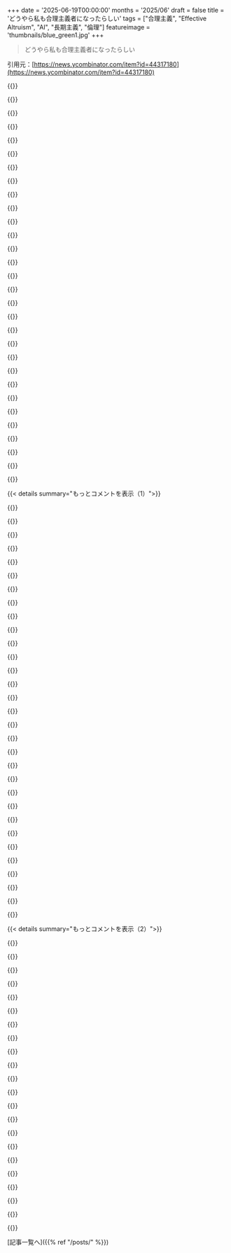 +++
date = '2025-06-19T00:00:00'
months = '2025/06'
draft = false
title = 'どうやら私も合理主義者になったらしい'
tags = ["合理主義", "Effective Altruism", "AI", "長期主義", "倫理"]
featureimage = 'thumbnails/blue_green1.jpg'
+++

> どうやら私も合理主義者になったらしい

引用元：[https://news.ycombinator.com/item?id=44317180](https://news.ycombinator.com/item?id=44317180)




{{<matomeQuote body="合理主義運動って、何か引っかかるんだよね。絶対的なトーンとか、みんな自惚れてて「分からない」って言えない感じとか。<br>特にAIの話になると、謙虚さもなく世界の終わりみたいに騒ぐでしょ？たぶんAIって、みんなが思ってるより無害で面白くないと思うよ。" userName="contrarian1234" createdAt="2025/06/19 11:09:17" color="">}}




{{<matomeQuote body="有効な利他主義の人たちにそっくり！仮説的な論理にどっぷり浸かって、純粋なロジックだけでヘンな結論出しちゃうんだよね。<br>初期条件が人工的って気づかず、優越感に浸ってる感じ。「お尻に詰まる」って言葉があるけど、若い頃は周りが止めてくれたのに、金とネットがあると聞かなくなるのかな。" userName="jandrese" createdAt="2025/06/19 16:20:06" color="#45d325">}}




{{<matomeQuote body="EAと合理主義コミュニティってほぼ同じ人たちだよ。<br>AIの悲観論はEAの「時間割引」を避ける考えから来てるんだ。未来の人が重要なら、滅亡リスクは小さくても最優先ってロジックね。<br>彼らは賢いけど、現実って複雑でしょ？歴史や常識とぶつかる結論が出たら、前提を見直せばいいのにね。" userName="troyastorino" createdAt="2025/06/19 17:05:26" color="#ff33a1">}}




{{<matomeQuote body="知性や合理的な考え方って役に立つけど、万能じゃないよ。<br>長期的な未来の混沌は予測できないし、合理性で何が最大のリスクか高精度にわかるわけじゃない。<br>今こうやって考えられるのは豊かな文明のおかげだけど、この状況は不安定なんだ。<br>50年前の最大リスク（人口過多）の考え方がひっくり返ったみたいにね。" userName="dasil003" createdAt="2025/06/19 18:00:48" color="#38d3d3">}}




{{<matomeQuote body="合理主義って、ある意味で自己否定的なんだよね。<br>だって合理的に考えたら、宇宙の根本って非合理なダーウィン進化だって結論になるじゃん。<br>それは繁殖を最優先するだけで、性差別とかに傾くかもしれない。<br>本当はダーウィン主義と啓蒙主義理想の対立なのに、合理主義者でこれを真面目に考えてる人を見たことないな。" userName="lisper" createdAt="2025/06/19 20:58:26" color="#ff33a1">}}




{{<matomeQuote body="これって、宇宙の小惑星みたいに自由意志がなくて、全てが決まってるって考え方に似てるかな。<br>感情的には嫌だけど、合理的に考えたらそうなる。<br>合理的な人の欠点は、経験を軽視すること。<br>前提と合理性だけじゃなくて、経験やデータ、自分の直感みたいなのも含めて全体像だと思うんだ。" userName="mettamage" createdAt="2025/06/19 21:18:01" color="">}}




{{<matomeQuote body="「認識論的状態：ほぼ推測」って書いたり、過信の危険性について論じたり、自分の間違いリストを公開したりしてるのって、まさに彼ら合理主義者じゃない？<br>その人たちのことを、ちょっと決めつけすぎじゃないかな？" userName="mitthrowaway2" createdAt="2025/06/19 15:32:37" color="#ff5733">}}




{{<matomeQuote body="AIアライメント（AIの目標を人間と一致させること）の心配って、アルゴリズムバイアスとかエネルギーコストとか、AIの現実的な危険性から目をそらすための煙幕みたいだね。<br>今の問題を軽視して、将来の仮説的な問題ばかりに集中する「長期主義」にもつながってると思う。" userName="NoGravitas" createdAt="2025/06/19 14:50:21" color="#ff5733">}}




{{<matomeQuote body="このコメント欄、全部読んだけどさ、結局みんな論点がなくなると人を悪く言ってるだけじゃん。「自分たちの方が上だと思ってる！」とか「時々間違える！」とか。<br>合理主義者のコミュニティは知らんけど、彼らの文章は考え方の新鮮な空気で、私にはすごく役に立ったんだ。<br>こういう偽善的なコメント読むのは悲しいけど、だからこそ合理主義者が好きで、他のほとんどの人が好きじゃないって再確認できたよ。" userName="cassepipe" createdAt="2025/06/19 17:54:10" color="">}}




{{<matomeQuote body="そうそう、AIの最大の脅威は、それを独占したい資本家から来るんだよね。" userName="philipov" createdAt="2025/06/19 15:03:15" color="">}}




{{<matomeQuote body="「自由意志」ってなんか意味なくね？外から見たらランダムと区別つかんし。別に人間が完全にランダムじゃないのは当たり前じゃん。<br>別にどっちでもいい時もあるし、自由意志がないと困る何かがあるの？魂？それも決まってたら？量子的な乱数もあるし。<br>ぶっちゃけ主観的にもよく分かんないし、それが何か違いを生むの？" userName="Retric" createdAt="2025/06/19 21:52:22" color="">}}




{{<matomeQuote body="AI開発してる人たちが必ずしも大金持ちになるとは限らないかもね。技術が広まれば、LLMを動かす知識は多くのAI研究者に広まるだろうし、ハードウェアも手が届きやすくなるだろうし。<br>むしろ儲けるのは、Appleとか自動車メーカーみたいな、普通のだけど動きにくいソフトウェアやハードウェア持ってる会社じゃないかな。<br>純粋なソフトウェア企業はAIプログラマーが競合になって、利益が減るかも。これはあくまで推測だけどね。CURSORとかは今評価高いけど、将来的にはどうなるかな？" userName="impossiblefork" createdAt="2025/06/19 15:09:28" color="#785bff">}}




{{<matomeQuote body="量子レベルまで見たら、「客観的現実」なんてないんだよ。この世界がモノでできてて、時間や場所に固定されてるって感覚も、単なる幻想。<br>でも、すごくリアルな幻想だから、現実世界の99パーセントでは真実として扱っても大丈夫。<br>自由意志も同じで、脳の仕組みを知らないからそう思う幻想。これも強力な幻想で、少なくともある程度は真実として扱ってOKだよ。" userName="lisper" createdAt="2025/06/19 22:37:12" color="#ff5733">}}




{{<matomeQuote body="昔アメリカ大陸横断鉄道を造ってた会社も、当時はめちゃくちゃ評価高かったんだって。でも、結局ほとんどが潰れたり、安く買収されたりしたらしいよ。<br>でも、線路は残ってて、今でも使われてるルートが多いんだ。<br>AIも同じような道をたどるのかもしれないね。" userName="nradov" createdAt="2025/06/19 15:24:12" color="">}}




{{<matomeQuote body="合理主義者が嫌がられるのは、考え方が危険な結論に繋がりそうだからだよ。<br>例えば、家族や友達みたいな身近な人への道徳を軽視・否定すること。<br>これは道徳の基礎だから、ここが崩れると全部おかしくなるんじゃないか、って不安を感じる人が多いんだ。<br>AI安全より、まずは身近な人を守るべきって考え方だね。<br>でも、合理主義にも価値はある。批判も価値も両方見て、いいとこ取りするのが大事だよ。" userName="ajkjk" createdAt="2025/06/19 18:12:28" color="#785bff">}}




{{<matomeQuote body="何でも「第一原理」から考えようとするのは、限界があるんじゃない？<br>生物とか社会とか文化って、長い時間をかけて自然に進化してきたものだからさ。<br>単細胞生物からゾウがどうできたか全部考え出すのは無理で、ゾウを見てから遡る方がずっとマシだよ。" userName="felipeerias" createdAt="2025/06/19 11:26:00" color="">}}




{{<matomeQuote body="今のアメリカの鉄道って、他の国や中国と比べるとイマイチだよね。<br>派手に盛り上がって崩壊するみたいな資本主義って、何百年もかけて育てるものを作るのには向いてないのかも。<br>アメリカのAIも、最初はすごかったけど、後で「ただの古びたインフラ」みたいに見られるようになるかもね。" userName="pavlov" createdAt="2025/06/19 16:04:04" color="">}}




{{<matomeQuote body="理論をちゃんと調べてない、って意見、わかるわ。<br>彼ら rationalists は、哲学とか社会学とか、色んな分野にすでにある議論を知らないか、軽視してるように見えるんだよね。<br>謙虚さもあるかもしれないけど、「俺たちだけが合理的に考えてる！」みたいな傲慢さも感じる。<br>でも、昔からの考えに縛られずに議論しようとするのは、いいところだと思う。<br>実際に会った rationalist の人たちは、一緒にいて楽しかったけどね。" userName="Certhas" createdAt="2025/06/19 17:04:53" color="#45d325">}}




{{<matomeQuote body="量子レベルで客観的現実がないってどういうことか知りたい？じゃあ、これを読んでみて。-＞ https://flownet.com/ron/QM.pdf <br>動画がいいならこっち。-＞ https://www.youtube.com/watch?v=dEaecUuEqfc" userName="lisper" createdAt="2025/06/19 23:30:28" color="">}}




{{<matomeQuote body="それって論理が飛躍してるんじゃない？QITの下では、測定は単に多数の粒子に絡み合った状態が伝播することだっていうけど、eyeroll<br>それはMWIの変装だよ、でもMWIは量子実在論なんだ。<br>彼らが話してる幻想ってのは、観測された巨視的な状態がより大きな重ね合わせの一部だということ（不完全な観測）なんだ。<br>でもそれはバカげてるよ、たとえより大きな状態の一部だとしても、それは作り物じゃなく観測されてるんだから、まだ現実だよ。" userName="GoblinSlayer" createdAt="2025/06/20 08:55:47" color="">}}




{{<matomeQuote body="『MWIが変装』ってのは、GRWがコペンハーゲンの変装って言うのに似てるね。『変装』って言葉に無理させてるから間違いじゃないだけだよ。<br>『MWIは量子実在論』？違うね、Born ruleを説明できないから。詳しくはここ見てね: https://blog.rongarret.info/2019/07/the-trouble-with-many-wo..." userName="lisper" createdAt="2025/06/20 15:49:40" color="">}}




{{<matomeQuote body="ネットの合理主義の初期から知ってるけど、彼らの『epistemic status』とか『間違ったことリスト』とかの書き方って、身内の合図が多いんだよね。今じゃヘッジとか言い訳を用意して、将来『完全に間違ってたわけじゃない』って言えるようにしてる。<br>『AI 2027』の破滅シナリオとかまさにそうで、作者のScott Alexanderも『速いシナリオの80パーセンタイル』とか言ってて、外れても『もともと真ん中の予測じゃないし』って言うのが見え見えだよ。<br>彼らはこの見せかけの謙遜とヘッジで信頼を得ようとしてるんだと思う。" userName="Aurornis" createdAt="2025/06/19 20:22:40" color="#ff5c5c">}}




{{<matomeQuote body="還元可能性が知的探求の目標ってことが多いの？それって欠点だとは思わないな。" userName="loose-cannon" createdAt="2025/06/19 11:33:45" color="">}}




{{<matomeQuote body="『EAの人たちは仮説的な論理で馬鹿げた結論に達する』って言うけど、それ例ある？<br>俺が会ったEAの人は地に足がついてて賢い人が多かったよ。例えば最近のニュースレター見てみて: https://us8.campaign-archive.com/?e=7023019c13&u=52b028e7f79...<br>そこに『馬鹿げた結論』に繋がる『仮説的な論理』があるか疑問だな。<br>『前提が人工的で結論は学術的価値しかない』って言うのも、俺の経験とは真逆。彼らは批判をよく聞いて考え直すし、抽象的な考えの危険性もよく分かってるよ。" userName="noname120" createdAt="2025/06/19 17:52:28" color="#38d3d3">}}




{{<matomeQuote body="『米国の鉄道は他の先進国や中国に劣る』ってのはナンセンスだよ。<br>米国には世界最大の貨物鉄道システムがあって、世界で最も効率的とされてる。<br>旅客鉄道は少ないけど、それは米国人が貧乏じゃなくて、より良い交通手段を選べるから。<br>『ブーム＆バスト資本主義が進化に不向き』ってのも違う。<br>旅客鉄道は最初はうまく発展したけど、後に良い選択肢が出てきたから消えたんだ。<br>日本の平均所得がミシシッピ州の半分くらいで、鉄道が安いから使ってるのとは違うんだよ。" userName="9rx" createdAt="2025/06/19 16:53:24" color="#45d325">}}




{{<matomeQuote body="合理主義者にはいつも違和感あるけど、AI破滅論への『たぶん無害かも』って反論は変だよ。<br>第一原理を気にするなら、予防原則はどうなの？<br>潜在的に世界を終わらせる技術を、ただ『たぶん無害かも』って理由で進めるのは良い議論じゃないと思うな。" userName="ummonk" createdAt="2025/06/19 14:50:08" color="">}}




{{<matomeQuote body="Adam Beckerの本によると、EAは最初は『できるだけ寄付して、どのチャリティが一番役に立つか調べよう』って合理的だったらしいね。<br>でも『飢餓の人やマラリア予防よりロケットに資金出す方が大事、だって小惑星が地球に衝突して皆死ぬかもだから』みたいな不条理な結論にハマっちゃったんだって。" userName="jhbadger" createdAt="2025/06/19 19:25:30" color="">}}




{{<matomeQuote body="EAの『魅力的だけど間違ってる部分』って何？<br>反対意見のほとんどは、『予防できる病気で人が死んでるのにペットシェルターに寄付すべきじゃない』ってのと、『でもペットシェルターへの寄付の方が気分いいもん！』っていう対立に帰着すると思うな。" userName="ineptech" createdAt="2025/06/20 00:17:25" color="">}}




{{<matomeQuote body="人々の予測が間違ってた証拠を出すなら、将来どうなるか意見が分かれる最近の予測じゃなくて、実際に間違った過去の予測を挙げた方がいいよ。<br>失敗した予測の言い訳の証拠を出すなら、そうするだろうと予測して責めるんじゃなくて、実際に言い訳をしてるのを見せた方がいい。" userName="Veedrac" createdAt="2025/06/19 20:50:53" color="">}}




{{<matomeQuote body="オレがこのムーブメントに一番問題だと思うのは、Bayesianismを強調する一方で、Popperian epistemologyをほとんど無視してる点だね。Popperなしには、合理的と非合理的な区別は意味をなさないと思うんだ。PopperはBayesianismだけじゃ見失いがちな、認識論的な謙虚さを注入してくれる。それは君の観察ともよく合ってると思うよ。" userName="baxtr" createdAt="2025/06/19 14:25:46" color="#ff5733">}}




{{< details summary="もっとコメントを表示（1）">}}

{{<matomeQuote body="論理ってのは素晴らしいツールで、古代ギリシャの哲学者からコンピューターのゲートまで導いてくれた。純粋な合理主義の課題は、思考の出発点となる最初の原理をどうチェックするかだね。原理が間違ってたり、途中の複雑性を見逃したりすると、論理は間違った方向へ導くことがあるんだ。<br>間違った最初の原理の例としては、Aristotleを見てみよう。歴史上最も偉大な論理学者の一人なのに、たくさんの間違った結論に至った。<br>複雑性を見逃した例では、Natural Selectionは経験的な分析から生まれたもので、第一原理思考からじゃないこと。（後者からも来れたかもしれないけど、複雑すぎたんだ）[1]<br>これは論理を否定するわけじゃなく、答えには常に暫定的な謙虚さが伴うべきだってことを強調してるだけだよ。<br>そして、オレはScott Aaronsonの超熱狂的なファンだ。[0] https://www.wired.com/story/aristotle-was-wrong-very-wrong-b... [1] https://www.jstor.org/stable/2400494" userName="mathattack" createdAt="2025/06/19 15:22:23" color="#ff5c5c">}}




{{<matomeQuote body="ここで話されてる’合理主義者’グループは、経験論を否定したCartesian合理主義者じゃなくて、Bayesian empiricistsだよ。Bayesian probabilityってのは、Aristotle（名目上は経験論者！）に欠けてた、Boolean logicを連続実確率に拡張した唯一無二のものだってことが分かってるんだ。（彼らが自分たちを”合理主義者”って呼ぶのは、経済学における”合理的なBayesian agent”っていう理想から来てると思うけどね。）<br>でも、彼らには「宇宙の同時条件付き確率分布について、ただ推論するだけではダメだ」っていうスローガンがある。つまり、AIXIは計算不能だし、AIXIでさえ計算可能な確率分布についてしか推論できないってことさ！" userName="kragen" createdAt="2025/06/19 15:28:50" color="#ff33a1">}}




{{<matomeQuote body="彼らが自分たちを経験論者と呼ぶのは勝手だけど、彼らに数回接すれば、彼らがそうじゃないっていう確固たる確信（あるいは、priorをアップデートしたとでも言っとこうか？）を持つことになる。第一原理推論や都合の良いpriorの選択が、反復的な経験論の遅くて地道な作業や、あまりに広範な理論的主張をする前に観察にコミットする謙虚さよりも、一貫して優先されてるんだ。<br>前者は今すぐ何かについて正しそうに見えるようにする。後者はたいていの場合、ずっと後になって自分が間違っている（面白い形でね）と発見することになる。" userName="1propionyl" createdAt="2025/06/19 20:16:48" color="#ff33a1">}}




{{<matomeQuote body="君たちが読んでる合理主義者って一体誰？<br>オレはNYTもrat blogsもいつも読んでるよ。そして、話題の研究やスタディに深く関わってる可能性がはるかに高いのはNYTじゃないね。" userName="JamesBarney" createdAt="2025/06/20 09:58:25" color="">}}




{{<matomeQuote body="Bayesian inferenceは、合理主義者が好きな哲学的／思弁的な議論のタイプで、実際の経験的な研究の代わりに非常によく使われる。それは、in-principleの合理性のレベルを保ちつつ（もちろん、誰かが実際にその現象を研究したらpriorをアップデートするって主張するんだからね）、めちゃくちゃ推測するのにすごく便利なフレームワークなんだ。<br>現実には、量子力学やポーカーのように確率がほぼ完全に分かっていないと、推論はほぼ即座に破綻する。だから、銀河系内の知的生命体の数（”Drake’s equation”）とか、AIの相対的な知性（”the Singularity”）とか、そういう主題にBayesian推論を適用すると、結局は最初から導きたかったどんな結論でも導けて、そこにたどり着くのに都合の良い前提を見つけられるんだ。" userName="tsimionescu" createdAt="2025/06/20 08:48:04" color="#ff5c5c">}}




{{<matomeQuote body="論理は真であるもの、そして証明可能であるものの研究だよ。<br>最も理想的な状況では、これらは同じ。論理はmodel theory（真であるものの研究）とproof theory（証明可能であるものの研究）に分解されてきた。現代の合理主義の多くは、根拠のないproof theoryなんだ。彼らの多くはKantの”The Critique of Pure Reason”を読むと良いだろうね。<br>残念ながら、我々がしばしば扱う非常に複雑なシステムでは、真であることが証明可能ではないかもしれないし、証明可能な多くのことが真ではないかもしれない。だからこそ、識別力（discernment）のスキルを磨き、推論だけでなくreckoningを実践することが同じくらい重要なんだ。オレはそれを「真実の響きを聞く」と考えてるけど、これは明らかに反証不可能だし、これを聞いたと信じる時でも自分自身に対して懐疑的でいなければならない。それはより深い調査へのガイドであるべきで、最終目的地じゃない。<br>多くの人が思考に惑わされてる。それは魅力的だ。思考は無意識の完璧さへの道にある、ただの意識的なつまずき石にすぎない、ともっと一般的に言われるべきだね。" userName="edwardbernays" createdAt="2025/06/19 17:06:36" color="#ff33a1">}}




{{<matomeQuote body="ちょっとAristotleを弁護させてよ。彼の不完全な論理と形而上学は、それでも彼以前の人々が体系的に行わなかった世界の多くの側面を探求するための強力な基盤を提供したんだ。彼のコミュニティは生物学の経験的な研究を避けてなかった。彼らは皆、いくつかのことでは間違った結論に至ったけど、彼らを責めるよりは、挑戦しなかった後継者たちを責めるべきだろうね。" userName="jhanschoo" createdAt="2025/06/20 02:42:19" color="">}}




{{<matomeQuote body="うん、”tool”って言葉を強調しても強調しきれないね。<br>それは”ツール”であって、”絶対的な真実への魔法の窓”じゃないんだ。<br>ツールは仕事に合ってることも、合ってないこともある。続けて。" userName="jrm4" createdAt="2025/06/19 15:25:33" color="">}}




{{<matomeQuote body="記事の著者は合理主義者たちの考えをまるで知らないかのように書いた。それで彼らがイラつくのも仕方ないでしょ？<br>嘘ついて相手を怒らせて得意になってる人とは、かかわりたくないのが普通。<br>人生は短いんだからさ。" userName="pjscott" createdAt="2025/06/21 02:24:40" color="">}}




{{<matomeQuote body="＞ 暫定的な謙虚さ<br>これが初の価値あるミームになってほしいね。<br>「暫定的な謙虚さ」のカルトが必要だ...<br>pHを、増やさねば。" userName="eth0up" createdAt="2025/06/19 15:50:56" color="">}}




{{<matomeQuote body="そうなんだよ。<br>多くの分野で、謙虚さってマジで足りてないんだよね。<br>みんなもっと真剣に謙虚さを実践すべき。<br>前のコメントの「良いアドバイス」ってのに同意して、支持しただけだよ。" userName="eth0up" createdAt="2025/06/19 22:27:20" color="">}}




{{<matomeQuote body="今、Yudkowskyの「Rationality: from AI to zombies」を読んでる。<br>最初は難しかったけど、今は楽しんでるよ。<br>彼の考えはすごく役に立つ。<br>例えば、言葉の定義が違うだけでケンカになる「セマンティックな議論」とか。<br>彼の本は、そういうのに気づけるようになるからおすすめ。" userName="samuel" createdAt="2025/06/19 12:17:56" color="#45d325">}}




{{<matomeQuote body="STEM系の人が、哲学とか歴史の基本的なアイデアをうまく見せられて、すごいって思ってるだけじゃない？<br>Yudkowskyが新しいこと言ってるみたいに聞こえるけど、こういう話は何千年も前から議論されてきたんだから、ちょっと意外だよね。" userName="greener_grass" createdAt="2025/06/19 12:49:04" color="">}}




{{<matomeQuote body="合理主義のコミュニティは微妙だけど、思考ツールはマジ使える。<br>でも大事な注意点が一つ。<br>「俺、合理主義者だからお前より正しいし」って思った瞬間、合理主義者としては失格。<br>マジで陥りやすいミスだよ。<br>ツールを使うなら、前より謙虚にならないと、ただの嫌なやつになるだけ。<br>「いや、俺が正しいね」より「あれ？もしかして間違ってるかも？」って思う方が多いなら、OK。" userName="Bjartr" createdAt="2025/06/19 14:30:17" color="#38d3d3">}}




{{<matomeQuote body="AIのファインチューニングみたいに、YudkowskyのSequencesは正しいアイデアを選び出して「これは当然正しい」って自信満々に示すことで、哲学の9割を捨てる。<br>哲学ってこれをもっと積極的にやるべきだよ。<br>相容れない議論も、多数派が正しくても、残りの少数派がなぜ間違ってるのか分析しないとね。" userName="FeepingCreature" createdAt="2025/06/19 17:37:41" color="#45d325">}}




{{<matomeQuote body="Yudkowskyみたいに読みやすくて、哲学とか歴史に基づいた他の良い情報源ない？<br>おすすめ教えてほしいな。<br>古典哲学は難しすぎるし、自己啓発本は同じことばっかり繰り返してるだけ。<br>Yudkowskyは問題もあるけど、分かりやすくて面白いんだよね。" userName="elt895" createdAt="2025/06/19 14:36:50" color="#ff5c5c">}}




{{<matomeQuote body="”自分の方が正しいから合理的だ”なんて思った瞬間、合理主義者としては失格なんだよな。Some of themが”LessWrong”なんて謙遜したサイト名にしてるのが、本当は”MoreRight”って思ってるのがバレバレで、それを物語ってるね。現実には、ただの”大人になったティーンエイジャー”たちが、自分のペット理論をネットに投稿して、”ビッグシンカー”気取ってるだけ。" userName="the_af" createdAt="2025/06/19 15:10:47" color="">}}




{{<matomeQuote body="”you just know they actually mean ”MoreRight”.”について。俺はrationalist communityとは無関係なんだけど、”Less Wrong”って名前は、”being right”が絶対的なのに、”being wrong”には大きなグラデーションがあるって言葉遊びだと思ってたんだ。普通の人が使うのとは違う、特定のBayesian iterative reasoningを使う人たちが、他のやり方より間違いの度合いを少しでも減らせることを強調したかったんじゃないか？<br>もし俺の解釈が正しければ、あんたの主張も完全に間違いじゃないけど、本当のポイントを見落としてると思うよ。" userName="mariusor" createdAt="2025/06/19 17:17:12" color="#38d3d3">}}




{{<matomeQuote body="補足だけど、compatibilismって、自由意志がSchopenhauerの言う”単なる経験された知覚/錯覚としての自由意志”だって受け入れれば、明らかに正しいだけだよ。自由意志の定義を少し変えるだけで、compatibilismは明らかに間違ってることになる。結局、これは定義をめぐってゴタゴタしてるだけで、哲学の歴史を再発明してるだけなんだ。" userName="margalabargala" createdAt="2025/06/20 04:12:02" color="">}}




{{<matomeQuote body="公平に言って、哲学で使われる自由意志って、本質的に自己矛盾してるし、分野全体にとって最大の汚点の一つだと思うよ。" userName="FeepingCreature" createdAt="2025/06/20 04:52:59" color="">}}




{{<matomeQuote body="”I’m not affiliated with the rationalist community, but I always interpreted ”Less Wrong” as word-play on how ”being right” is an absolute binary: you can either be right, nor not be right, while ”being wrong” can cover a very large gradient.”<br>表面上はそれが彼らの意味するところだって知ってるけど、そこに高レベルの自惚れと偽りの謙遜が伴ってるのはバレバレだよ。”I only know that I know nothing”――そうかもしれないけど、彼らは現代のSocratesなんかじゃなくて、ただネットに自分の考えを投稿してるオタク集団だ。" userName="the_af" createdAt="2025/06/19 17:25:06" color="">}}




{{<matomeQuote body="俺も答えは持ってないけど、HPMORの最初の数章を苦労して読んだ後、Yudkとか他のtech-brosが哲学者ぶってるのって、基本的な哲学思想の、 leaky でdumbed-downされた抽象化でしかないって分かったよ。本物を知りたきゃ、utilitarianismとかdeontologyを直接読むべきだね。YudkはWeb開発で言うとWixみたいなもん――確かにWebサイトは作れるけど、HTML、CSS、Javascriptを学ばなきゃちゃんとしたWeb開発者にはなれない。最悪なのは、 crappyな抽象化が、後でunlearnするのが大変なactively bad patternsを仕込んでくることだ。ほとんどoffensiveだよ――技術者って、哲学を理解する能力がそんなにないのか？だからYudkは、みんなが慣れてるleast common denominator――子供の頃に読んだようなファンタジー世界――にまで還元しないといけないのか？" userName="ashwinsundar" createdAt="2025/06/19 16:34:21" color="#ff5733">}}




{{<matomeQuote body="なぜそれが？<br>分かってることはこれ。<br>・俺たちは自分の視点から自由意志と呼ばれるものを経験してるように見える。これは強い証拠じゃないのは明らかだけどね。<br>・俺たちは、 varying levels of complexity の予測可能なメカニズムと、quantum mechanicsみたいなfundamentally unpredictableなメカニズムに満ちた世界に住んでることを知ってる。<br>・俺たちは、自分の経験を完全にmodel化して次のステップを予測するのが、現在unableであることを知ってる。<br>・俺たちは、脳の emergent property としての意識が、予測可能なメカニズムに完全に根差してるのか、それとも some decree of unknowability があるのか分からないことを知ってる。<br>つまり結局、”do we have free will”って質問は、意識の性質にかかってるんだ。" userName="margalabargala" createdAt="2025/06/20 13:20:35" color="#ff5733">}}




{{<matomeQuote body="いや、この結論には反対だな。この問題は、map/territory splitを意識して、「現実を知覚してるのか、それとも自分の脳のpropertyを知覚してるのか？」と自分に問いかけるだけで、very much solvableだよ。つまり、俺たちは”experience free will”する――これは、俺たちの脳が、multiple possible behaviorsを評価して一つを選んだと報告してるってことだ。でも、これはmultiple behaviorsがphysically possibleだったってことじゃなくて、multiple behaviorsがcognitively evaluatedされたってことを示してるだけ。実際、any deciding algorithmはbehavior listかbehavior treeを評価しなきゃいけないから、これがphysical properties of the world、例えばquantum mechanicsとconnectionがあるなんて全く思う理由はない。（関連するLessWrong sequenceは『How An Algorithm Feels From Inside』 https://www.lesswrong.com/posts/yA4gF5KrboK2m2Xu7/how-an-alg... で、これは自由意志とは関係ないけど、perceptionsが現実に関するfactであるのと同じくらい、いやそれ以上に、自分のcognitionに関するfactsであり得るというアイデアをvery salientにしてくれる。）<br>そして、その視点を持つと、「待て、なんで脳はquantum physicsにsensitiveなんだ？macroscopic quantum calculationsをするのにはextremely poorly suitedなシステムに見えるけど」って問いかけられる。 once the alternative theory of ”free will is a perception of your cognitive algorithm” is salientになったら、自由意志のentire debateがどんどんpointlessに感じられてきて、 eventually you no longer understand why people think this is a big deal at all, そしてit all feels rather silly。" userName="FeepingCreature" createdAt="2025/06/21 20:04:33" color="#38d3d3">}}




{{<matomeQuote body="”However, this does not indicate that multiple behaviors were physically possible”<br>OK、分かった、でもmultiple behaviorsがphysically possibleじゃなかったって何が示すんだ？<br>俺たちの意識って、microscopic cellsのnetworksのemergent propertiesで、molecular levelでthose cellsの周りをchemicalsが動いてるものなんだよ。だから、意識自体がquantum effectsの影響を受けてdeterminismをbelieする可能性は、perfectly reasonableに見えるけどな、だってthose effectsがnoticableなscaleでoperateしてるんだから。" userName="margalabargala" createdAt="2025/06/21 21:17:02" color="#ff5733">}}




{{<matomeQuote body="Stem-enlightened mindにとっては、そういうアイデアのclassical understanding and pedagogyは、mathematically-rootedなアイデアのprecisionと比べて、 underwhelming, vague, and riddled with language-game problemsなんだよ。彼らがrederiveしてるのは、頑固さからじゃなくて、そっちの方がpreferableだから。俺はrationalism per seとはreally identifyしないけど、この点では彼らにwith themだ――the humanitiesはover-cookedだし、a humanity educationは、現実から切り離されたoutmoded ideasをtedious slogするものになりがち。" userName="sixo" createdAt="2025/06/19 14:54:50" color="">}}




{{<matomeQuote body="人間の自由意志の感覚って、物理的な可能性じゃなくて、脳の認知について測ってるんじゃないの？物理的な可能性が複数あるかどうかに関わらず、人間の自由意志の感覚がそれに関係あるって証明しなきゃダメだし、人間の脳が実際の可能性をどうにかして測ってるって証明しなきゃダメだよ。あるいは、人間の認知的な決定アルゴリズムがどっちの宇宙でも実装不可能だって示さなきゃ。そうじゃないと、人間の自由の感覚が現実じゃなくて人間の認知について測ってる、って考える方がずっともっともらしい。だって脳って普通、脳のスケールで物事を測るもんでしょ、反事実的な事実じゃなくてね。" userName="FeepingCreature" createdAt="2025/06/22 03:22:51" color="">}}




{{<matomeQuote body="元ネタの記事がもっと分かりやすかったらいいのに、って思うよ。Yudkowskyとかは分かりやすい問題があるけど、元ネタはよく分かんないんだよね。（だから何世紀も経っても何を言いたかったのか議論してるんだよ。正しいかどうかだけじゃなくてね。）もっといいのは、明らかに間違ってる部分は省いてほしいな。" userName="AnimalMuppet" createdAt="2025/06/19 17:54:09" color="">}}




{{<matomeQuote body="いやいや、君の仮説は、他の誰かが君がどこに動かそうと全てのゴールポストを追いかけない限り真実であるヌル仮説ってわけじゃないんだよ。一瞬考えただけで、専門家の40%がどうにかして見逃したって思うような自明な洞察があったんだろ？（定義を自分が正しいことになるようにして、自分が正しいって宣言するだけ！簡単だ！）でも、そんな単純じゃないんだ。君の議論は基本的には「誰も知らないけど、そうは思わない。でもそれも自明だし、根拠もなく物事に適当に確率を割り当てて、特定のことがありそうだ、って宣言する」ってことなんだ。このスレッドの他の場所を読んだら、まさにそのアプローチがからかわれてるってわかると思うけどね：）" userName="margalabargala" createdAt="2025/06/22 04:00:27" color="">}}




{{<matomeQuote body="「Less Wrong」っていうのは、「being right」が絶対的な二項対立であることの言葉遊びだ、って俺はいつも解釈してたよ。具体的には（俺が知る限り）アシモフの説明を参照してるんだ。<br>地球が平らだと思ってた時、彼らは間違ってた。地球が球体だと思ってた時、彼らは間違ってた。でも、地球が球体だと思うのが、地球が平らだと思うのと同じくらい間違ってる、って思うなら、その考えは両方合わせたよりもっと間違ってるんだ。<br>https://skepticalinquirer.org/1989/10/the-relativity-of-wron..." userName="mananaysiempre" createdAt="2025/06/19 18:51:35" color="#ff5c5c">}}

{{</details>}}




{{< details summary="もっとコメントを表示（2）">}}

{{<matomeQuote body="まあ、いい返事じゃないけど、言わせてもらうよ：そんな怠けちゃダメだよ。難しいことに苦労して取り組むんだ。俺は逆の経験をした人間としてこう言ってるんだ。そこそこの人文科学の教育は受けたけど、数学の教育はひどくてね。で、今、抽象的な数学に自分で取り組んでるんだ。大変だよ。何回も読まなきゃいけないし、机に座って自分で紙の上で内容を考えなきゃいけない。ある分野が別の分野より簡単だって印象は、たぶん良い先生に恵まれたり、脳が本当に柔らかい時に学ぶ運があったからだろうね。他のことも学べるよ、ただ哲学にも数学にも王道はない、って理解して取り組むんだ。" userName="voidhorse" createdAt="2025/06/19 19:09:23" color="">}}




{{<matomeQuote body="哲学が議論してるアイデアがとても複雑で、言葉ではそれらのアイデアを表現するのに十分じゃない、って考えたことある？だから、みんな誰かが何を意味したかで言い争ってるんだよ。分かりやすくしたり、あいまいさをなくしたりしても、かえって良くならないんだ。" userName="chipsrafferty" createdAt="2025/06/22 00:41:12" color="">}}




{{<matomeQuote body="＞そして、こうすると哲学の90％を歴史的なゴミとして捨てられることがわかる<br>これはまさに哲学史の物語だよ。何百年も遡る話。カントやヘーゲルを notable examples として見てごらん。" userName="margalabargala" createdAt="2025/06/20 04:04:37" color="">}}




{{<matomeQuote body="＞でも、それが高い度合いの smugness と false modesty を伴うって君は知ってるんだ<br>いや、俺はそんなこと全然知らないね。そう信じる良い理由がないし、それを打ち消す証拠はたくさんあるからね。" userName="zahlman" createdAt="2025/06/19 19:24:21" color="">}}




{{<matomeQuote body="第67章。https://www.readthesequences.com/Knowing-About-Biases-Can-Hu... （そして、本に載ってて、みんな知ってるんだから、明らかに自分たちがそれをやってないってことはない。）" userName="wizzwizz4" createdAt="2025/06/19 15:12:41" color="#45d325">}}




{{<matomeQuote body="オーケー、わかった？俺の議論はこのままにさせてくれ。君も君の議論はこのままにさせてくれ。どっちがより説得力があるか、見ようぜ。付け加える必要があるとは全く感じないな。追記するなら、こういう議論モードがそこにないことがLess Wrongを魅力的にしてたんだ、ってことかな。「でも実際の答えは何なの？！」ってね。" userName="FeepingCreature" createdAt="2025/06/22 06:18:51" color="">}}




{{<matomeQuote body="高校生の子どもたちがいるんだけどさ、たまに数学とか科学の白黒ハッキリした感じと、人文科学の曖昧なグレーの違いについて話すんだ。数学は正しいか間違ってるかだけど、国語には意見があるってね。" userName="jay_kyburz" createdAt="2025/06/19 21:55:12" color="">}}




{{<matomeQuote body="たまに賢ぶるのを楽しむ人がいるけど、それは相手を見下したいからじゃなくて、ただ楽しいからだったりするんだよね。ジョークが分からなくても、あんまり気にしないようにして、次はもっと分かるよう頑張ろうって思うことにしてるよ。" userName="mariusor" createdAt="2025/06/19 19:02:02" color="">}}




{{<matomeQuote body="Rationalismって、大陸哲学よりもanalytic approachを好むことが多いんだよね。これらのアイデアは別に新しくないんだけど、philosophyとかliterature、history studiesではあんまり主流じゃないんだ。こういう授業は特に探さないと見つからないだろうね。" userName="HDThoreaun" createdAt="2025/06/19 15:57:01" color="#45d325">}}




{{<matomeQuote body="HPMORはrigorousさがウリじゃないんだよ。rigorousなphilosophyとは違って、entertainingなのが目的なの。Camusの小説だって同じようなこと言えるけど、それじゃ論点がズレるよね。もっとrigorousなものが欲しいなら、Yudkowskyにはそういうのもあるんだから。彼のrigorousな仕事に触れずに、彼がrigorousじゃないって文句言うのはちょっとびっくりだな。" userName="HDThoreaun" createdAt="2025/06/19 18:01:37" color="#ff5c5c">}}




{{<matomeQuote body="Scott Aaronsonのこと、悪く思ったことないし、たまに見かける彼の仕事には感心することも多かったんだ。でも、この記事で”Galt’s Gultch”にいる皆のこと読んで、「あー、彼も今やRhinoceros(play)になったのかな」って思ったよ。<br>https://en.wikipedia.org/wiki/Rhinoceros_(play)<br>みんなにくだらないジョークをひとつ。RationalistとRationalizerの違いって何？<br>incentivesだけだよ。" userName="gooseus" createdAt="2025/06/19 11:35:05" color="#45d325">}}




{{<matomeQuote body="Scott Aaronsonって、有名なRationalistたちの中で一番マシだと思ってたんだ。だから、Scott Siskindに言われるまで自分がそうだと気づかなかったっていうのが、ちょっと面白いよね。" userName="NoGravitas" createdAt="2025/06/19 14:30:34" color="#45d325">}}




{{<matomeQuote body="Simone de Beauvoirとfeminismの話を思い出すな。彼女は（初期の）feminismについてbookを書いたのに、ずっと後になるまで自分をfeministだとは思ってなかったんだ。" userName="wizzwizz4" createdAt="2025/06/19 15:04:15" color="">}}




{{<matomeQuote body="劇のlinkにupvote！<br>あれinterestingだね、知らなかったよ。top-level postに値すると思うな、IMO。" userName="dcminter" createdAt="2025/06/19 11:44:13" color="">}}




{{<matomeQuote body="Timothy Snyderの『On Tyranny』10章で元の劇を知ったんだ。11月7日にHNにトップ投稿したんだけど、あまり注目されなくて、政治的な対立に関わる記事は再投稿や「セカンドチャンス」はできないってHNの運営に言われたよ。<br>https://archive.org/details/on-tyranny-twenty-lessons-from-t...<br>https://news.ycombinator.com/item?id=42071791" userName="gooseus" createdAt="2025/06/19 20:37:03" color="">}}




{{<matomeQuote body="「“合理主義者”と“合理化する人”の違いは何かって？　ただの動機だけだよ」。これ悪い冗談？　そのフレーズ、でっかく額装すべきだね。" userName="DrNosferatu" createdAt="2025/06/20 14:05:00" color="">}}




{{<matomeQuote body="これは個人的な直感だけど、合理主義者って、彼らが受けるよりもっとひどい悪口を言われてると思うんだ。振り返ってみて、その仮説は3つあるよ。<br>1. 彼らはコミュニティだから—内集団があって、それに属さない人は必然的に外集団。人は他の人の外集団にいるのが好きじゃない傾向がある。<br>2. 彼らは珍しい意見を持ってて、それをオープンにする。人は自分と違う意見を表明する人が好きじゃない傾向がある。<br>3. 彼らはオタクだ。オタクが昔からいじめられたり疎外されたりした原因と、おそらく同じものを持ってるんだ。" userName="lukas099" createdAt="2025/06/19 18:40:23" color="">}}




{{<matomeQuote body="HNって合理性に対してかなり厳しい評価をするよね。ほら、物議を醸す人物と言って間違いないMr. Beastについてのこのスレッド見てよ<br>https://news.ycombinator.com/item?id=41549649<br>トップコメントはどれもかなり好意的でしょ？そこの会話とこの記事のコメントを比べるの、かなり面白いよ。<br>Scott Aaronson—理論的にはHNが大ファンであるべき人物で、評判では超ナイスでめちゃくちゃ頭が良くて、量子力学について驚くほど詳しい人—彼が合理性が好きだって言うと、Mr. Beastよりも寛容さが得られないんだから。なんで？" userName="johnfn" createdAt="2025/06/19 20:20:56" color="">}}




{{<matomeQuote body="こんな感じで一致団結してるってこと？<br>https://www.lesswrong.com/posts/7iAABhWpcGeP5e6SB/it-s-proba...<br>（Less Wrongの投稿で、今のカルマスコアは+442、リチウム説を以前肯定的に扱った投稿は+102と+230だったのに対して—ちなみにそれら二つの投稿のコメントは、私には「懐疑的だけど興味あり」よりも肯定的に見えないけど）<br>同じ著者による追記の投稿<br>https://www.lesswrong.com/posts/NRrbJJWnaSorrqvtZ/on-not-get...<br>は今のスコアが+306で、これも他のリチウム仮説肯定派の投稿より高い。<br>あるいはこれ？<br>https://substack.com/home/post/p-39247037<br>（著者が自分を合理主義者だと考えてるか確かじゃないけど、Scott Alexanderがリチウム説について何か書いてないか検索して見つけたリンクなんだ。彼は書いてないみたいだけど、彼の文章専門のsubredditでこれが出てきた。）<br>そうそう、ACXの助成金をもらった兆候が見つからないんだ。ACX助成金リストの<br>https://www.astralcodexten.com/p/acx-grants-the-first-half<br>は見つかったけど、これは基本的に「やあ、助成金は出さなかったけど面白いプロジェクトをいくつか紹介するよ、それぞれの1段落ピッチ付きで」ってやつで、その中にリチウムについて語ってる「Slime Mold Time Mold」がある。ちなみに、そこのコメントもかなり懐疑的だったよ。<br>だから、このケースでは「他の人に事実として受け入れられる」ってのがあんまり見えないんだ。私には、一部の人がこの仮説を提案して、他の人が「うーん、これは正しくないみたいだな」って言って、合理主義者の態度は主に「面白いアイデアだけど多分間違ってるだろうな」って感じに見えるんだけど。何か見落としてるかな？" userName="gjm11" createdAt="2025/06/19 21:00:40" color="#ff5733">}}




{{<matomeQuote body="ほとんどの人は合理的であろうとしてるんだ（成功度は様々だけどね）、そしてそうしようともしない人とは、抽象的な知的議論なんてする価値が実はないんだ。C.S. Lewisが違う文脈で言った皮肉を思い出すよ、「計算をするたびに、ちゃんと正しくやろうとするからって、お祝いされるなんて期待できるのと同じくらいだ」ってやつ。" userName="foldr" createdAt="2025/06/19 22:04:32" color="">}}




{{<matomeQuote body="え？彼らは世界の人間開発基金に何百万ドルも寄付して、年間少なくとも5万人以上の命を救ってるんだよ。たぶん、何か物議を醸す講義をした少数の変人をもって、他の全員を代表してると思ってるんじゃないの？" userName="therealdrag0" createdAt="2025/06/20 02:55:30" color="">}}

{{</details>}}



[記事一覧へ]({{% ref "/posts/" %}})
